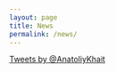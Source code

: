 ```yaml
---
layout: page
title: News
permalink: /news/
---
```


<a class="twitter-timeline"
  href="https://twitter.com/AnatoliyKhait">
Tweets by @AnatoliyKhait
</a>
<script async src="https://platform.twitter.com/widgets.js" charset="utf-8"></script>

